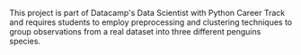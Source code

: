 This project is part of Datacamp's Data Scientist with Python Career Track and requires students to employ preprocessing and clustering techniques to group observations from a real dataset into three different penguins species.
